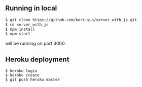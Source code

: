 
## Running in local

```sh
$ git clone https://github.com/kuri-sun/server_with_js.git
$ cd server_with_js
$ npm install
$ npm start
```

will be running on port 3000.

## Heroku deployment

```
$ heroku login
$ heroku create
$ git push heroku master
```
